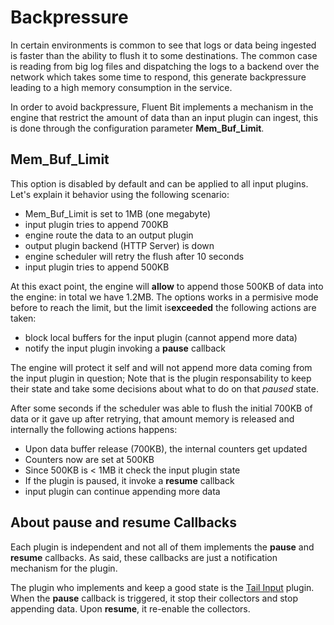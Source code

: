 # Backpressure

In certain environments is common to see that logs or data being ingested is faster than the ability to flush it to some destinations. The common case is reading from big log files and dispatching the logs to a backend over the network which takes some time to respond, this generate backpressure leading to a high memory consumption in the service.

In order to avoid backpressure, Fluent Bit implements a mechanism in the engine that restrict the amount of data than an input plugin can ingest, this is done through the configuration parameter **Mem\_Buf\_Limit**.

## Mem\_Buf\_Limit

This option is disabled by default and can be applied to all input plugins. Let's explain it behavior using the following scenario:

* Mem\_Buf\_Limit is set to 1MB \(one megabyte\)
* input plugin tries to append 700KB
* engine route the data to an output plugin
* output plugin backend \(HTTP Server\) is down
* engine scheduler will retry the flush after 10 seconds
* input plugin tries to append 500KB

At this exact point, the engine will **allow** to append those 500KB of data into the engine: in total we have 1.2MB. The options works in a permisive mode before to reach the limit, but the limit is**exceeded** the following actions are taken:

* block local buffers for the input plugin \(cannot append more data\)
* notify the input plugin invoking a **pause** callback

The engine will protect it self and will not append more data coming from the input plugin in question; Note that is the plugin responsability to keep their state and take some decisions about what to do on that _paused_ state.

After some seconds if the scheduler was able to flush the initial 700KB of data or it gave up after retrying, that amount memory is released and internally the following actions happens:

* Upon data buffer release \(700KB\), the internal counters get updated
* Counters now are set at 500KB
* Since 500KB is &lt; 1MB it check the input plugin state
* If the plugin is paused, it invoke a **resume** callback
* input plugin can continue appending more data

## About pause and resume Callbacks

Each plugin is independent and not all of them implements the **pause** and **resume** callbacks. As said, these callbacks are just a notification mechanism for the plugin.

The plugin who implements and keep a good state is the [Tail Input](../input/tail.md) plugin. When the **pause** callback is triggered, it stop their collectors and stop appending data. Upon **resume**, it re-enable the collectors.

